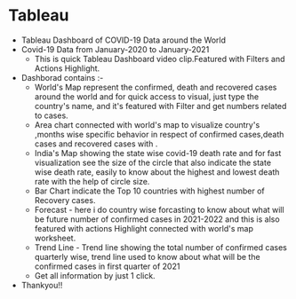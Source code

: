 # Tableau
- Tableau Dashboard of COVID-19 Data around the World
- Covid-19 Data from January-2020 to January-2021
  * This is quick Tableau Dashboard video clip.Featured with Filters and Actions Highlight.
- Dashborad contains :- 
  * World's Map  represent the confirmed, death and recovered cases around the world and for quick access to visual, just type the country's name, and  it's featured with Filter and get numbers related to cases.
  * Area chart connected with world's map to visualize  country's ,months wise specific behavior in respect of confirmed cases,death cases and recovered cases with   .
  * India's Map showing the state wise covid-19 death rate and for fast visualization see the size of the circle that also indicate the state wise death rate, easily to know about the highest and lowest death rate with the help of circle size.
  * Bar Chart indicate the Top 10 countries with highest number of Recovery cases.
  * Forecast - here i  do country wise forcasting  to know about what will be future number of confirmed cases in 2021-2022 and this is also featured with actions Highlight connected with world's map worksheet.
  * Trend Line - Trend line showing the total number of confirmed cases quarterly wise, trend line used to know about  what will be the  confirmed cases in first quarter of 2021
  * Get all information by just 1 click.
- Thankyou!!
